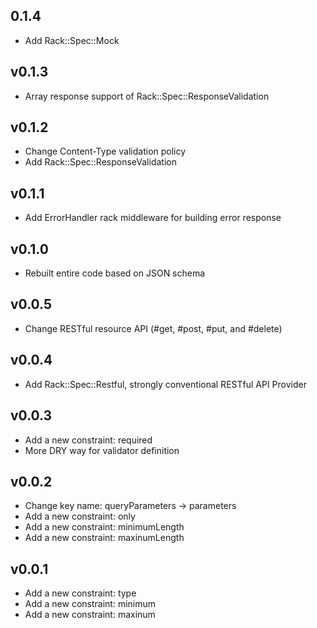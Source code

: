 ## 0.1.4
* Add Rack::Spec::Mock

## v0.1.3
* Array response support of Rack::Spec::ResponseValidation

## v0.1.2
* Change Content-Type validation policy
* Add Rack::Spec::ResponseValidation

## v0.1.1
* Add ErrorHandler rack middleware for building error response

## v0.1.0
* Rebuilt entire code based on JSON schema

## v0.0.5
* Change RESTful resource API (#get, #post, #put, and #delete)

## v0.0.4
* Add Rack::Spec::Restful, strongly conventional RESTful API Provider

## v0.0.3
* Add a new constraint: required
* More DRY way for validator definition

## v0.0.2
* Change key name: queryParameters -> parameters
* Add a new constraint: only
* Add a new constraint: minimumLength
* Add a new constraint: maxinumLength

## v0.0.1
* Add a new constraint: type
* Add a new constraint: minimum
* Add a new constraint: maxinum
